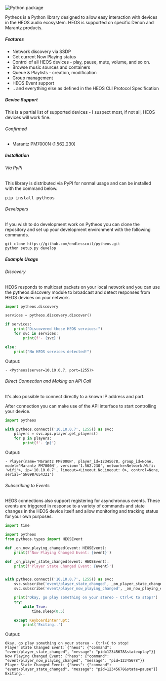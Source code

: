 ![Python package](https://github.com/endlesscoil/pytheos/workflows/Python%20package/badge.svg)

Pytheos is a Python library designed to allow easy interaction with devices in the HEOS audio ecosystem.  HEOS is 
supported on specific Denon and Marantz products.

##### Features
* Network discovery via SSDP
* Get current Now Playing status
* Control of all HEOS devices - play, pause, mute, volume, and so on.
* Browse music sources and containers
* Queue & Playlists - creation, modification
* Group management
* HEOS Event support
* .. and everything else as defined in the HEOS CLI Protocol Specification

##### Device Support
This is a partial list of supported devices - I suspect most, if not all, HEOS devices will work fine.
 
###### Confirmed
* Marantz PM7000N (1.562.230)


##### Installation

###### Via PyPI
This library is distributed via PyPI for normal usage and can be installed with the command below. 
<pre>pip install pytheos</pre>

###### Developers
If you wish to do development work on Pytheos you can clone the repository and set up your development environment
with the following commands.
```
git clone https://github.com/endlesscoil/pytheos.git
python setup.py develop
```

##### Example Usage
###### Discovery
HEOS responds to multicast packets on your local network and you can use the pytheos.discovery module 
to broadcast and detect responses from HEOS devices on your network.
```python
import pytheos.discovery

services = pytheos.discovery.discover()

if services:
    print("Discovered these HEOS services:")
    for svc in services:
        print(f'- {svc}')

else:
    print("No HEOS services detected!")
```
Output:
```
- <Pytheos(server=10.10.0.7, port=1255)>
```

###### Direct Connection and Making an API Call
It's also possible to connect directly to a known IP address and port.

After connection you can make use of the API interface to start controlling your device.
```python
import pytheos

with pytheos.connect(('10.10.0.7', 1255)) as svc:
    players = svc.api.player.get_players()
    for p in players:
        print(f'- {p}')
```
Output:
```
- Player(name='Marantz PM7000N', player_id=12345678, group_id=None, model='Marantz PM7000N', version='1.562.230', network=<Network.Wifi: 'wifi'>, ip='10.10.0.7', lineout=<Lineout.NoLineout: 0>, control=None, serial='SN0987654321')
```

###### Subscribing to Events
HEOS connections also support registering for asynchronous events.  These events are triggered in response to a variety
of commands and state changes in the HEOS device itself and allow monitoring and tracking status for your own purposes.

```python
import time

import pytheos
from pytheos.types import HEOSEvent

def _on_now_playing_changed(event: HEOSEvent):
    print(f'Now Playing Changed Event: {event}')

def _on_player_state_changed(event: HEOSEvent):
    print(f'Player State Changed Event: {event}')


with pytheos.connect(('10.10.0.7', 1255)) as svc:
    svc.subscribe('event/player_state_changed', _on_player_state_changed)
    svc.subscribe('event/player_now_playing_changed', _on_now_playing_changed)

    print("Okay, go play something on your stereo - Ctrl+C to stop!")
    try:
        while True:
            time.sleep(0.5)

    except KeyboardInterrupt:
        print('Exiting..')
```
Output:
```
Okay, go play something on your stereo - Ctrl+C to stop!
Player State Changed Event: {"heos": {"command": "event/player_state_changed", "message": "pid=12345678&state=play"}}
Now Playing Changed Event: {"heos": {"command": "event/player_now_playing_changed", "message": "pid=12345678"}}
Player State Changed Event: {"heos": {"command": "event/player_state_changed", "message": "pid=12345678&state=pause"}}
Exiting..
```
